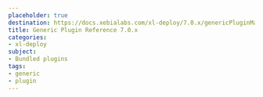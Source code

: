 ```yaml
---
placeholder: true
destination: https://docs.xebialabs.com/xl-deploy/7.0.x/genericPluginManual.html
title: Generic Plugin Reference 7.0.x
categories:
- xl-deploy
subject:
- Bundled plugins
tags:
- generic
- plugin
---
```

